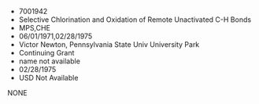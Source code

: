 * 7001942
* Selective Chlorination and Oxidation of Remote Unactivated  C-H Bonds
* MPS,CHE
* 06/01/1971,02/28/1975
* Victor Newton, Pennsylvania State Univ University Park
* Continuing Grant
*   name not available
* 02/28/1975
* USD Not Available

NONE